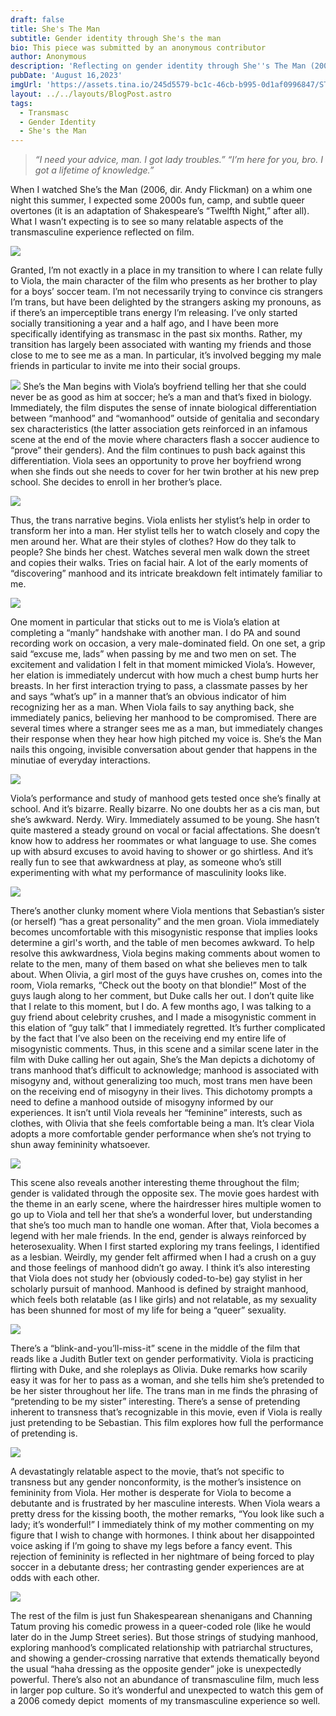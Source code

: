 ```yaml
---
draft: false
title: She's The Man
subtitle: Gender identity through She's the man
bio: This piece was submitted by an anonymous contributor
author: Anonymous
description: 'Reflecting on gender identity through She''s The Man (2006) '
pubDate: 'August 16,2023'
imgUrl: 'https://assets.tina.io/245d5579-bc1c-46cb-b995-0d1af0996847/STM_cover.webp'
layout: ../../layouts/BlogPost.astro
tags:
  - Transmasc
  - Gender Identity
  - She's the Man
---
```


> *“I need your advice, man. I got lady troubles.” “I’m here for you, bro. I got a lifetime of knowledge.”*

When I watched She’s the Man (2006, dir. Andy Flickman) on a whim one night this summer, I expected some 2000s fun, camp, and subtle queer overtones (it is an adaptation of Shakespeare’s “Twelfth Night,” after all). What I wasn’t expecting is to see so many relatable aspects of the transmasculine experience reflected on film.

![](/STM1.jpeg)

Granted, I’m not exactly in a place in my transition to where I can relate fully to Viola, the main character of the film who presents as her brother to play for a boys’ soccer team. I’m not necessarily trying to convince cis strangers I’m trans, but have been delighted by the strangers asking my pronouns, as if there’s an imperceptible trans energy I’m releasing. I’ve only started socially transitioning a year and a half ago, and I have been more specifically identifying as transmasc in the past six months. Rather, my transition has largely been associated with wanting my friends and those close to me to see me as a man. In particular, it’s involved begging my male friends in particular to invite me into their social groups. 

![](/STM2.jpeg)
She’s the Man begins with Viola’s boyfriend telling her that she could never be as good as him at soccer; he’s a man and that’s fixed in biology. Immediately, the film disputes the sense of innate biological differentiation between “manhood” and “womanhood” outside of genitalia and secondary sex characteristics (the latter association gets reinforced in an infamous scene at the end of the movie where characters flash a soccer audience to “prove” their genders). And the film continues to push back against this differentiation. Viola sees an opportunity to prove her boyfriend wrong when she finds out she needs to cover for her twin brother at his new prep school. She decides to enroll in her brother’s place.

![](/STM_2.jpg)

Thus, the trans narrative begins. Viola enlists her stylist’s help in order to transform her into a man. Her stylist tells her to watch closely and copy the men around her. What are their styles of clothes? How do they talk to people? She binds her chest. Watches several men walk down the street and copies their walks. Tries on facial hair. A lot of the early moments of “discovering” manhood and its intricate breakdown felt intimately familiar to me. 

![](/STM_cover.webp)

One moment in particular that sticks out to me is Viola’s elation at completing a “manly” handshake with another man. I do PA and sound recording work on occasion, a very male-dominated field. On one set, a grip said “excuse me, lads” when passing by me and two men on set. The excitement and validation I felt in that moment mimicked Viola’s. However, her elation is immediately undercut with how much a chest bump hurts her breasts. In her first interaction trying to pass, a classmate passes by her and says “what’s up” in a manner that’s an obvious indicator of him recognizing her as a man. When Viola fails to say anything back, she immediately panics, believing her manhood to be compromised. There are several times where a stranger sees me as a man, but immediately changes their response when they hear how high pitched my voice is. She’s the Man nails this ongoing, invisible conversation about gender that happens in the minutiae of everyday interactions.

![](/STM_Nose.png)

Viola’s performance and study of manhood gets tested once she’s finally at school. And it’s bizarre. Really bizarre. No one doubts her as a cis man, but she’s awkward. Nerdy. Wiry. Immediately assumed to be young. She hasn’t quite mastered a steady ground on vocal or facial affectations. She doesn’t know how to address her roommates or what language to use. She comes up with absurd excuses to avoid having to shower or go shirtless. And it’s really fun to see that awkwardness at play, as someone who’s still experimenting with what my performance of masculinity looks like.

![](/STM7.webp)

There’s another clunky moment where Viola mentions that Sebastian’s sister (or herself) “has a great personality” and the men groan. Viola immediately becomes uncomfortable with this misogynistic response that implies looks determine a girl's worth, and the table of men becomes awkward. To help resolve this awkwardness, Viola begins making comments about women to relate to the men, many of them based on what she believes men to talk about. When Olivia, a girl most of the guys have crushes on, comes into the room, Viola remarks, “Check out the booty on that blondie!” Most of the guys laugh along to her comment, but Duke calls her out. I don’t quite like that I relate to this moment, but I do. A few months ago, I was talking to a guy friend about celebrity crushes, and I made a misogynistic comment in this elation of “guy talk” that I immediately regretted. It’s further complicated by the fact that I’ve also been on the receiving end my entire life of misogynistic comments. Thus, in this scene and a similar scene later in the film with Duke calling her out again, She’s the Man depicts a dichotomy of trans manhood that’s difficult to acknowledge; manhood is associated with misogyny and, without generalizing too much, most trans men have been on the receiving end of misogyny in their lives. This dichotomy prompts a need to define a manhood outside of misogyny informed by our experiences. It isn’t until Viola reveals her “feminine” interests, such as clothes, with Olivia that she feels comfortable being a man. It’s clear Viola adopts a more comfortable gender performance when she’s not trying to shun away femininity whatsoever.

![](</STM tabl.jpeg>)

This scene also reveals another interesting theme throughout the film; gender is validated through the opposite sex. The movie goes hardest with the theme in an early scene, where the hairdresser hires multiple women to go up to Viola and tell her that she’s a wonderful lover, but understanding that she’s too much man to handle one woman. After that, Viola becomes a legend with her male friends. In the end, gender is always reinforced by heterosexuality. When I first started exploring my trans feelings, I identified as a lesbian. Weirdly, my gender felt affirmed when I had a crush on a guy and those feelings of manhood didn’t go away. I think it’s also interesting that Viola does not study her (obviously coded-to-be) gay stylist in her scholarly pursuit of manhood. Manhood is defined by straight manhood, which feels both relatable (as I like girls) and not relatable, as my sexuality has been shunned for most of my life for being a “queer” sexuality.

![](/STMgym.jpeg)

There’s a “blink-and-you’ll-miss-it” scene in the middle of the film that reads like a Judith Butler text on gender performativity. Viola is practicing flirting with Duke, and she roleplays as Olivia. Duke remarks how scarily easy it was for her to pass as a woman, and she tells him she’s pretended to be her sister throughout her life. The trans man in me finds the phrasing of “pretending to be my sister” interesting. There’s a sense of pretending inherent to transness that’s recognizable in this movie, even if Viola is really just pretending to be Sebastian. This film explores how full the performance of pretending is.

![](/STM4.avif)

A devastatingly relatable aspect to the movie, that’s not specific to transness but any gender nonconformity, is the mother’s insistence on femininity from Viola. Her mother is desperate for Viola to become a debutante and is frustrated by her masculine interests. When Viola wears a pretty dress for the kissing booth, the mother remarks, “You look like such a lady; it’s wonderful!” I immediately think of my mother commenting on my figure that I wish to change with hormones. I think about her disappointed voice asking if I’m going to shave my legs before a fancy event. This rejection of femininity is reflected in her nightmare of being forced to play soccer in a debutante dress; her contrasting gender experiences are at odds with each other.

![](/STMteam.webp)

The rest of the film is just fun Shakespearean shenanigans and Channing Tatum proving his comedic prowess in a queer-coded role (like he would later do in the Jump Street series). But those strings of studying manhood, exploring manhood’s complicated relationship with patriarchal structures, and showing a gender-crossing narrative that extends thematically beyond the usual “haha dressing as the opposite gender” joke is unexpectedly powerful. There’s also not an abundance of transmasculine film, much less in larger pop culture. So it’s wonderful and unexpected to watch this gem of a 2006 comedy depict  moments of my transmasculine experience so well.
